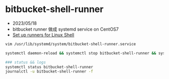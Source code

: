 
# bitbucket-shell-runner

- 2023/05/18
- bitbucket runner 做成 systemd service on CentOS7
- [Set up runners for Linux Shell](https://support.atlassian.com/bitbucket-cloud/docs/set-up-runners-for-linux-shell/)


```bash
vim /usr/lib/systemd/system/bitbucket-shell-runner.service

systemctl daemon-reload && systemctl stop bitbucket-shell-runner && systemctl start bitbucket-shell-runner

### status && logs
systemctl status bitbucket-shell-runner
journalctl -u bitbucket-shell-runner -f
```
